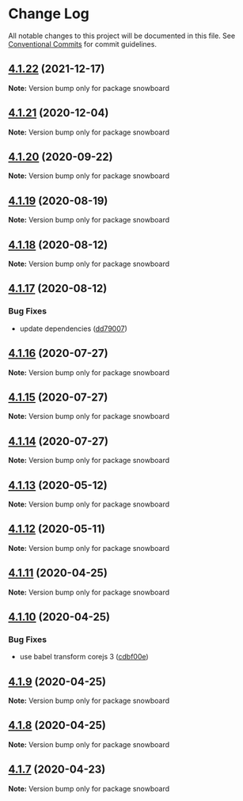 # Change Log

All notable changes to this project will be documented in this file.
See [Conventional Commits](https://conventionalcommits.org) for commit guidelines.

## [4.1.22](https://github.com/bukalapak/snowboard/compare/snowboard@4.1.21...snowboard@4.1.22) (2021-12-17)

**Note:** Version bump only for package snowboard





## [4.1.21](https://github.com/bukalapak/snowboard/compare/snowboard@4.1.20...snowboard@4.1.21) (2020-12-04)

**Note:** Version bump only for package snowboard





## [4.1.20](https://github.com/bukalapak/snowboard/compare/snowboard@4.1.19...snowboard@4.1.20) (2020-09-22)

**Note:** Version bump only for package snowboard





## [4.1.19](https://github.com/bukalapak/snowboard/compare/snowboard@4.1.18...snowboard@4.1.19) (2020-08-19)

**Note:** Version bump only for package snowboard





## [4.1.18](https://github.com/bukalapak/snowboard/compare/snowboard@4.1.17...snowboard@4.1.18) (2020-08-12)

**Note:** Version bump only for package snowboard





## [4.1.17](https://github.com/bukalapak/snowboard/compare/snowboard@4.1.16...snowboard@4.1.17) (2020-08-12)


### Bug Fixes

* update dependencies ([dd79007](https://github.com/bukalapak/snowboard/commit/dd79007450a6a461849cd6dacfaa9eda00917c90))





## [4.1.16](https://github.com/bukalapak/snowboard/compare/snowboard@4.1.15...snowboard@4.1.16) (2020-07-27)

**Note:** Version bump only for package snowboard





## [4.1.15](https://github.com/bukalapak/snowboard/compare/snowboard@4.1.14...snowboard@4.1.15) (2020-07-27)

**Note:** Version bump only for package snowboard





## [4.1.14](https://github.com/bukalapak/snowboard/compare/snowboard@4.1.13...snowboard@4.1.14) (2020-07-27)

**Note:** Version bump only for package snowboard





## [4.1.13](https://github.com/bukalapak/snowboard/compare/snowboard@4.1.12...snowboard@4.1.13) (2020-05-12)

**Note:** Version bump only for package snowboard





## [4.1.12](https://github.com/bukalapak/snowboard/compare/snowboard@4.1.11...snowboard@4.1.12) (2020-05-11)

**Note:** Version bump only for package snowboard





## [4.1.11](https://github.com/bukalapak/snowboard/compare/snowboard@4.1.10...snowboard@4.1.11) (2020-04-25)

**Note:** Version bump only for package snowboard





## [4.1.10](https://github.com/bukalapak/snowboard/compare/snowboard@4.1.9...snowboard@4.1.10) (2020-04-25)


### Bug Fixes

* use babel transform corejs 3 ([cdbf00e](https://github.com/bukalapak/snowboard/commit/cdbf00e5f5911c4a49f6c2254a2dd1c7a87b0ace))





## [4.1.9](https://github.com/bukalapak/snowboard/compare/snowboard@4.1.8...snowboard@4.1.9) (2020-04-25)

**Note:** Version bump only for package snowboard





## [4.1.8](https://github.com/bukalapak/snowboard/compare/snowboard@4.1.7...snowboard@4.1.8) (2020-04-25)

**Note:** Version bump only for package snowboard





## [4.1.7](https://github.com/bukalapak/snowboard/compare/snowboard@4.1.6...snowboard@4.1.7) (2020-04-23)

**Note:** Version bump only for package snowboard
